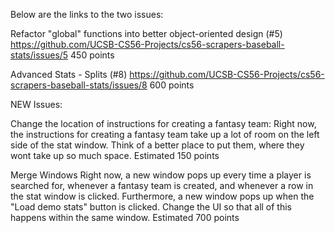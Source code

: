 Below are the links to the two issues:

Refactor "global" functions into better object-oriented design (#5) 
https://github.com/UCSB-CS56-Projects/cs56-scrapers-baseball-stats/issues/5
450 points

Advanced Stats - Splits (#8)
https://github.com/UCSB-CS56-Projects/cs56-scrapers-baseball-stats/issues/8
600 points

NEW Issues:

Change the location of instructions for creating a fantasy team:
Right now, the instructions for creating a fantasy team take up a lot of room on the left side of the stat window.  Think of a better place to put them, where they wont take up so much space.
Estimated 150 points

Merge Windows
Right now, a new window pops up every time a player is searched for, whenever a fantasy team is created, and whenever a row in the stat window is clicked. Furthermore, a new window pops up when the "Load demo stats" button is clicked. Change the UI so that all of this happens within the same window.
Estimated 700 points